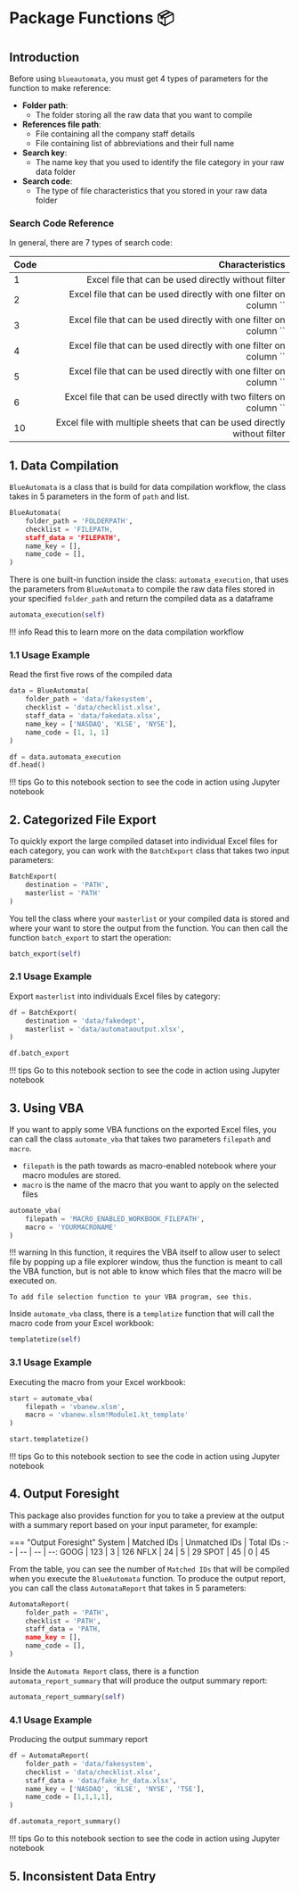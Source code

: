 # Package Functions 📦

## Introduction
Before using `blueautomata`, you must get 4 types of parameters for the function to make reference:

- **Folder path**: 
    - The folder storing all the raw data that you want to compile
- **References file path**: 
    - File containing all the company staff details
    - File containing list of abbreviations and their full name
- **Search key**:
    - The name key that you used to identify the file category in your raw data folder
- **Search code**: 
    - The type of file characteristics that you stored in your raw data folder

### Search Code Reference

In general, there are 7 types of search code:

| Code |  Characteristics |
| :--- | -----------------------------------------------------------------------: |
| 1    |                      Excel file that can be used directly without filter |
| 2    |        Excel file that can be used directly with one filter on column `` |
| 3    |        Excel file that can be used directly with one filter on column `` |
| 4    |        Excel file that can be used directly with one filter on column `` |
| 5    |        Excel file that can be used directly with one filter on column `` |
| 6    |       Excel file that can be used directly with two filters on column `` |
| 10   | Excel file with multiple sheets that can be used directly without filter |

## 1. Data Compilation
`BlueAutomata` is a class that is build for data compilation workflow, the class takes in 5 parameters in the form of `path` and list.

```py
BlueAutomata(    
    folder_path = 'FOLDERPATH',
    checklist = 'FILEPATH,
    staff_data = 'FILEPATH',
    name_key = [],
    name_code = [],
)
```

There is one built-in function inside the class: `automata_execution`, that uses the parameters from `BlueAutomata` to compile the raw data files stored in your specified `folder_path` and return the compiled data as a dataframe

```py
automata_execution(self)
```

!!! info
    Read this to learn more on the data compilation workflow

### 1.1 Usage Example
Read the first five rows of the compiled data

```py title='Example'
data = BlueAutomata(
    folder_path = 'data/fakesystem',
    checklist = 'data/checklist.xlsx',
    staff_data = 'data/fakedata.xlsx',
    name_key = ['NASDAQ', 'KLSE', 'NYSE'],
    name_code = [1, 1, 1]
)

df = data.automata_execution
df.head()
```

!!! tips
    Go to this notebook section to see the code in action using Jupyter notebook

## 2. Categorized File Export
To quickly export the large compiled dataset into individual Excel files for each category, you can work with the `BatchExport` class that takes two input parameters:

```py
BatchExport(
    destination = 'PATH',
    masterlist = 'PATH'
)
```

You tell the class where your `masterlist` or your compiled data is stored and where your want to store the output from the function. You can then call the function `batch_export` to start the operation:

```py
batch_export(self)
```

### 2.1 Usage Example
Export `masterlist` into individuals Excel files by category:

```py title='Example'
df = BatchExport(
    destination = 'data/fakedept',
    masterlist = 'data/automataoutput.xlsx',
)

df.batch_export
```

!!! tips
    Go to this notebook section to see the code in action using Jupyter notebook

## 3. Using VBA
If you want to apply some VBA functions on the exported Excel files, you can call the class `automate_vba` that takes two parameters `filepath` and `macro`.

- `filepath` is the path towards as macro-enabled notebook where your macro modules are stored.
- `macro` is the name of the macro that you want to apply on the selected files

```py
automate_vba(
    filepath = 'MACRO_ENABLED_WORKBOOK_FILEPATH',
    macro = 'YOURMACRONAME'
)
```

!!! warning
    In this function, it requires the VBA itself to allow user to select file by popping up a file explorer window, thus the function is meant to call the VBA function, but is not able to know which files that the macro will be executed on.

    To add file selection function to your VBA program, see this.

Inside `automate_vba` class, there is a `templatize` function that will call the macro code from your Excel workbook:

```py
templatetize(self)
```

### 3.1 Usage Example
Executing the macro from your Excel workbook:

```py title='Example'
start = automate_vba(
    filepath = 'vbanew.xlsm',
    macro = 'vbanew.xlsm!Module1.kt_template'
)

start.templatetize()
```

!!! tips
    Go to this notebook section to see the code in action using Jupyter notebook

## 4. Output Foresight
This package also provides function for you to take a preview at the output with a summary report based on your input parameter, for example:

=== "Output Foresight"
    System | Matched IDs | Unmatched IDs | Total IDs
    :-- | -- | -- | --:
    GOOG | 123 | 3 | 126
    NFLX | 24 | 5 | 29
    SPOT | 45 | 0 | 45

From the table, you can see the number of `Matched IDs` that will be compiled when you execute the `BlueAutomata` function. To produce the output report, you can call the class `AutomataReport` that takes in 5 parameters:

```py
AutomataReport(
    folder_path = 'PATH',
    checklist = 'PATH',
    staff_data = 'PATH,
    name_key = [],
    name_code = [],
)
```

Inside the `Automata Report` class, there is a function `automata_report_summary` that will produce the output summary report:

```py
automata_report_summary(self)
```

### 4.1 Usage Example
Producing the output summary report

```py title='Example'
df = AutomataReport(
    folder_path = 'data/fakesystem',
    checklist = 'data/checklist.xlsx',
    staff_data = 'data/fake_hr_data.xlsx',
    name_key = ['NASDAQ', 'KLSE', 'NYSE', 'TSE'],
    name_code = [1,1,1,1],
)

df.automata_report_summary()
```

!!! tips
    Go to this notebook section to see the code in action using Jupyter notebook

## 5. Inconsistent Data Entry